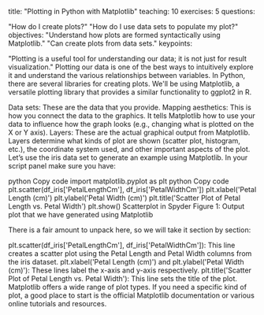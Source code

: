 
title: "Plotting in Python with Matplotlib"
teaching: 10
exercises: 5
questions:

"How do I create plots?"
"How do I use data sets to populate my plot?"
objectives:
"Understand how plots are formed syntactically using Matplotlib."
"Can create plots from data sets."
keypoints:

"Plotting is a useful tool for understanding our data; it is not just for result visualization."
Plotting our data is one of the best ways to intuitively explore it and understand the various relationships between variables. In Python, there are several libraries for creating plots. We'll be using Matplotlib, a versatile plotting library that provides a similar functionality to ggplot2 in R.

Data sets: These are the data that you provide.
Mapping aesthetics: This is how you connect the data to the graphics. It tells Matplotlib how to use your data to influence how the graph looks (e.g., changing what is plotted on the X or Y axis).
Layers: These are the actual graphical output from Matplotlib. Layers determine what kinds of plot are shown (scatter plot, histogram, etc.), the coordinate system used, and other important aspects of the plot.
Let’s use the iris data set to generate an example using Matplotlib. In your script panel make sure you have:

python
Copy code
import matplotlib.pyplot as plt
python
Copy code
plt.scatter(df_iris['PetalLengthCm'], df_iris['PetalWidthCm'])
plt.xlabel('Petal Length (cm)')
plt.ylabel('Petal Width (cm)')
plt.title('Scatter Plot of Petal Length vs. Petal Width')
plt.show()
Scatterplot in Spyder
Figure 1: Output plot that we have generated using Matplotlib

There is a fair amount to unpack here, so we will take it section by section:

plt.scatter(df_iris['PetalLengthCm'], df_iris['PetalWidthCm']): This line creates a scatter plot using the Petal Length and Petal Width columns from the iris dataset.
plt.xlabel('Petal Length (cm)') and plt.ylabel('Petal Width (cm)'): These lines label the x-axis and y-axis respectively.
plt.title('Scatter Plot of Petal Length vs. Petal Width'): This line sets the title of the plot.
Matplotlib offers a wide range of plot types. If you need a specific kind of plot, a good place to start is the official Matplotlib documentation or various online tutorials and resources.


